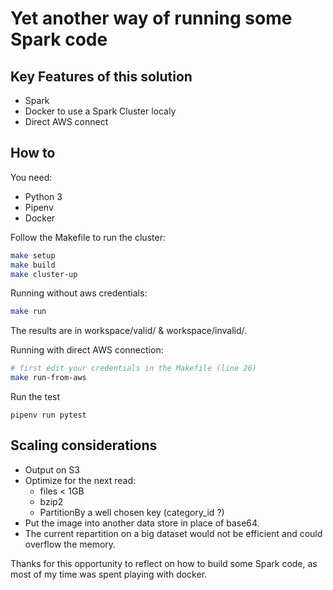# Yet another way of running some Spark code

## Key Features of this solution

* Spark
* Docker to use a Spark Cluster localy
* Direct AWS connect

## How to

You need:
* Python 3
* Pipenv
* Docker

Follow the Makefile to run the cluster:
```bash
make setup
make build
make cluster-up
```

Running without aws credentials:
```bash
make run
```

The results are in workspace/valid/ & workspace/invalid/.

Running with direct AWS connection:
```bash
# first edit your credentials in the Makefile (line 26)
make run-from-aws
```

Run the test
```
pipenv run pytest
```

## Scaling considerations

- Output on S3
- Optimize for the next read:
  * files < 1GB
  * bzip2
  * PartitionBy a well chosen key (category_id ?)
- Put the image into another data store in place of base64.
- The current repartition on a big dataset would not be efficient and could overflow the memory.


Thanks for this opportunity to reflect on how to build some Spark code, as most of my time was spent playing with docker.
